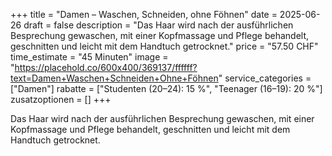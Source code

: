 +++
title = "Damen – Waschen, Schneiden, ohne Föhnen"
date = 2025-06-26
draft = false
description = "Das Haar wird nach der ausführlichen Besprechung gewaschen, mit einer Kopfmassage und Pflege behandelt, geschnitten und leicht mit dem Handtuch getrocknet."
price = "57.50 CHF"
time_estimate = "45 Minuten"
image = "https://placehold.co/600x400/369137/ffffff?text=Damen+Waschen+Schneiden+Ohne+Föhnen"
service_categories = ["Damen"]
rabatte = ["Studenten (20–24): 15 %", "Teenager (16–19): 20 %"]
zusatzoptionen = []
+++

Das Haar wird nach der ausführlichen Besprechung gewaschen, mit einer Kopfmassage und Pflege behandelt, geschnitten und leicht mit dem Handtuch getrocknet.
